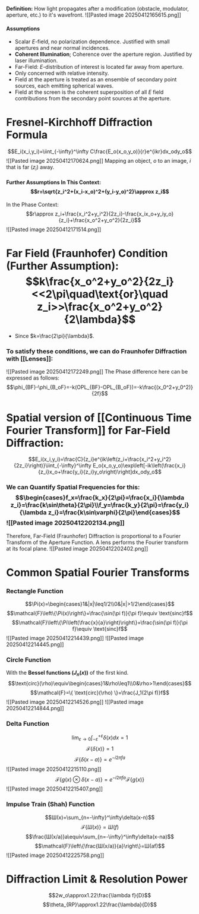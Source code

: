 **Definition:** How light propagates after a modification (obstacle, modulator, aperture, etc.) to it's wavefront.
![[Pasted image 20250412165615.png]]
#### Assumptions
- Scalar $E$-field, no polarization dependence. Justified with small apertures and near normal incidences.
- **Coherent Illumination**; Coherence over the aperture region. Justified by laser illumination.
- Far-Field: $E$-distribution of interest is located far away from aperture.
- Only concerned with relative intensity.
- Field at the aperture is treated as an ensemble of secondary point sources, each emitting spherical waves.
- Field at the screen is the coherent superposition of all $E$ field contributions from the secondary point sources at the aperture.

# Fresnel-Kirchhoff Diffraction Formula
$$E_i(x_i,y_i)=\iint_{-\infty}^\infty C\frac{E_o(x_o,y_o)}{r}e^{ikr}dx_ody_o$$
![[Pasted image 20250412170624.png]]
Mapping an object, $o$ to an image, $i$ that is far $(z_i)$ away.
#### Further Assumptions In This Context: $$r=\sqrt{z_i^2+(x_i-x_o)^2+(y_i-y_o)^2}\approx z_i$$
In the Phase Context: $$r\approx z_i+\frac{x_i^2+y_i^2}{2z_i}-\frac{x_ix_o+y_iy_o}{z_i}+\frac{x_o^2+y_o^2}{2z_i}$$![[Pasted image 20250412171514.png]]

# Far Field (Fraunhofer) Condition (Further Assumption): $$k\frac{x_o^2+y_o^2}{2z_i}<<2\pi\quad\text{or}\quad z_i>>\frac{x_o^2+y_o^2}{2\lambda}$$
- Since $k=\frac{2\pi}{\lambda}$.
### To satisfy these conditions, we can do **Fraunhofer Diffraction with [[Lenses]]**:
![[Pasted image 20250412172249.png]]
The Phase difference here can be expressed as follows:
$$\phi_{BF}-\phi_{B_oF}=-k(OPL_{BF}-OPL_{B_oF})=-k\frac{(x_0^2+y_0^2)}{2f}$$
# Spatial version of [[Continuous Time Fourier Transform]] for Far-Field Diffraction: 
$$E_i(x_i,y_i)=\frac{C}{z_i}e^{ik\left(z_i+\frac{x_i^2+y_i^2}{2z_i}\right)}\iint_{-\infty}^\infty E_o(x_o,y_o)\exp\left[-ik\left(\frac{x_i}{z_i}x_o+\frac{y_i}{z_i}y_o\right)\right]dx_ody_o$$
### We can Quantify Spatial Frequencies for this: $$\begin{cases}f_x=\frac{k_x}{2\pi}=\frac{x_i}{\lambda z_i}=\frac{k\sin\theta}{2\pi}\\f_y=\frac{k_y}{2\pi}=\frac{y_i}{\lambda z_i}=\frac{k\sin\varphi}{2\pi}\end{cases}$$![[Pasted image 20250412202134.png]]
Therefore, Far-Field (Fraunhofer) Diffraction is proportional to a Fourier Transform of the Aperture Function. A lens performs the Fourier transform at its focal plane.
![[Pasted image 20250412202402.png]]

# Common Spatial Fourier Transforms
### Rectangle Function
$$\Pi(x)=\begin{cases}1&|x|\leq1/2\\0&|x|>1/2\end{cases}$$
$$\mathcal{F}\left\{\Pi(x)\right\}=\frac{\sin(\pi f)}{\pi f}\equiv \text{sinc}f$$
$$\mathcal{F}\left\{\Pi\left(\frac{x}{a}\right)\right\}=\frac{\sin(\pi f)}{\pi f}\equiv \text{sinc}f$$
![[Pasted image 20250412214439.png]]
![[Pasted image 20250412214445.png]]
### Circle Function
With the **Bessel functions ($J_n(x)$)** of the first kind.
$$\text{circ}(\rho)\equiv\begin{cases}1&\rho\leq1\\0&\rho>1\end{cases}$$
$$\mathcal{F}=\{ \text{circ}(\rho) \}=\frac{J_1(2\pi f)}f$$
![[Pasted image 20250412214526.png]]
![[Pasted image 20250412214844.png]]
### Delta Function
$$\lim_{\varepsilon\to0}\int_{-\varepsilon}^{+\varepsilon}\delta(x)dx=1$$
$$\mathcal{F}\{\delta(x)\}=1$$
$$\mathcal{F}\{\delta(x-a)\}=e^{-i2\pi fa}$$
![[Pasted image 20250412215110.png]]
$$\mathcal{F}\{g(x)⊗\delta(x-a)\}=e^{-i2\pi fa}\mathcal{F}\{g(x)\}$$
![[Pasted image 20250412215407.png]]
### Impulse Train (Shah) Function
$$Ш(x)=\sum_{n=-\infty}^\infty\delta(x-n)$$
$$\mathcal{F}\{Ш(x)\}=Ш(f)$$
$$\frac{Ш(x/a)}a\equiv\sum_{n=-\infty}^\infty\delta(x-na)$$
$$\mathcal{F}\left\{\frac{Ш(x/a)}{a}\right\}=Ш(af)$$
![[Pasted image 20250412225758.png]]

# Diffraction Limit & Resolution Power
$$2w_o\approx1.22\frac{\lambda f}{D}$$
$$\theta_{RP}\approx1.22\frac{\lambda}{D}$$
